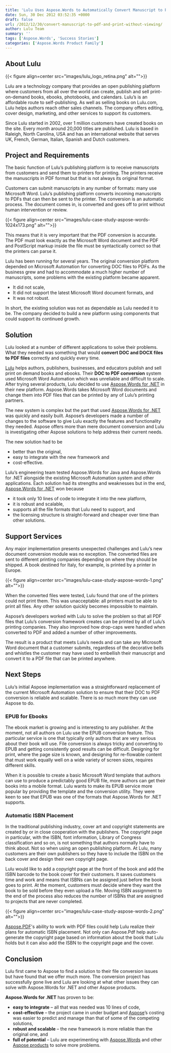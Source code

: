 ```yaml
---
title: 'Lulu Uses Aspose.Words to Automatically Convert Manuscript to PDF and Print without Viewing'
date: Sun, 30 Dec 2012 03:52:35 +0000
draft: false
url: /2012/12/30/convert-manuscript-to-pdf-and-print-without-viewing/
author: Lulu Team
summary: ''
tags: ['Aspose.Words', 'Success Stories']
categories: ['Aspose.Words Product Family']
---
```


## About Lulu



{{< figure align=center src="images/lulu_logo_retina.png" alt="">}}


Lulu are a technology company that provides an open publishing platform where customers from all over the world can create, publish and sell print-on-demand books, ebooks, photobooks, and calendars. Lulu’s is an affordable route to self-publishing. As well as selling books on Lulu.com, Lulu helps authors reach other sales channels. The company offers editing, cover design, marketing, and other services to support its customers.

Since Lulu started in 2002, over 1 million customers have created books on the site. Every month around 20,000 titles are published. Lulu is based in Raleigh, North Carolina, USA and has an international website that serves UK, French, German, Italian, Spanish and Dutch customers.

## Project and Requirements

The basic function of Lulu’s publishing platform is to receive manuscripts from customers and send them to printers for printing. The printers receive the manuscripts in PDF format but that is not always its original format.

Customers can submit manuscripts in any number of formats: many use Microsoft Word. Lulu’s publishing platform converts incoming manuscripts to PDFs that can then be sent to the printer. The conversion is an automatic process. The document comes in, is converted and goes off to print without human intervention or review.



{{< figure align=center src="images/lulu-case-study-aspose-words-1024x173.png" alt="">}}


This means that it is very important that the PDF conversion is accurate. The PDF must look exactly as the Microsoft Word document and the PDF and PostScript markup inside the file must be syntactically correct so that the printers can parse it.

Lulu has been running for several years. The original conversion platform depended on Microsoft Automation for converting DOC files to PDFs. As the business grew and had to accommodate a much higher number of manuscripts, some problems with the existing platform became apparent.

*   It did not scale,
*   It did not support the latest Microsoft Word document formats, and
*   It was not robust.

In short, the existing solution was not as dependable as Lulu needed it to be. The company decided to build a new platform using components that could support its continued growth.

## Solution

Lulu looked at a number of different applications to solve their problems. What they needed was something that would **convert DOC and DOCX files to PDF files** correctly and quickly every time.

[Lulu][1] helps authors, publishers, businesses, and educators publish and sell print on demand books and ebooks. Their **DOC to PDF conversion** system used Microsoft Word Automation which was unreliable and difficult to scale. After trying several products, Lulu decided to use [Aspose.Words for .NET][2] in their new platform. Aspose.Words takes Microsoft Word documents and change them into PDF files that can be printed by any of Lulu’s printing partners.

The new system is complex but the part that used [Aspose.Words for .NET][3] was quickly and easily built. Aspose’s developers made a number of changes to the software to give Lulu exactly the features and functionality they needed. Aspose offers more than mere document conversion and Lulu is investigating other Aspose solutions to help address their current needs.

The new solution had to be

*   better than the original,
*   easy to integrate with the new framework and
*   cost-effective.

Lulu’s engineering team tested Aspose.Words for Java and Aspose.Words for .NET alongside the existing Microsoft Automation system and other applications. Each solution had its strengths and weaknesses but in the end, [Aspose.Words for .NET][4] won because

*   it took only 10 lines of code to integrate it into the new platform,
*   it is robust and scalable,
*   supports all the file formats that Lulu need to support, and
*   the licensing structure is straight-forward and cheaper over time than other solutions.

## Support Services

Any major implementation presents unexpected challenges and Lulu’s new document conversion module was no exception. The converted files are sent to different printing companies depending on where they should be shipped. A book destined for Italy, for example, is printed by a printer in Europe.



{{< figure align=center src="images/lulu-case-study-aspose-words-1.png" alt="">}}


When the converted files were tested, Lulu found that one of the printers could not print them. This was unacceptable: all printers must be able to print all files. Any other solution quickly becomes impossible to maintain.

Aspose’s developers worked with Lulu to solve the problem so that all PDF files that Lulu’s conversion framework creates can be printed by all of Lulu’s printing companies. They also improved how drop-caps were handled when converted to PDF and added a number of other improvements.

The result is a product that meets Lulu’s needs and can take any Microsoft Word document that a customer submits, regardless of the decorative bells and whistles the customer may have used to embellish their manuscript and convert it to a PDF file that can be printed anywhere.

## Next Steps

Lulu’s initial Aspose implementation was a straightforward replacement of the current Microsoft Automation solution to ensure that their DOC to PDF conversion is reliable and scalable. There is so much more they can use Aspose to do.

### EPUB for Ebooks

The ebook market is growing and is interesting to any publisher. At the moment, not all authors on Lulu use the EPUB conversion feature. This particular service is one that typically only authors that are very serious about their book will use. File conversion is always tricky and converting to EPUB and getting consistently good results can be difficult. Designing for print, where the page size is known, and designing for re-flowable content that must work equally well on a wide variety of screen sizes, requires different skills.

When it is possible to create a basic Microsoft Word template that authors can use to produce a predictably good EPUB file, more authors can get their books into a mobile format. Lulu wants to make its EPUB service more popular by providing the template and the conversion utility. They were keen to see that EPUB was one of the formats that Aspose.Words for .NET supports.

### Automatic ISBN Placement

In the traditional publishing industry, cover art and copyright statements are created by or in close cooperation with the publishers. The copyright page in particular, with the ISBN, font information, Library of Congress classification and so on, is not something that authors normally have to think about. Not so when using an open publishing platform. At Lulu, many customers are their own publishers so they have to include the ISBN on the back cover and design their own copyright page.

Lulu would like to add a copyright page at the front of the book and add the ISBN barcode to the book cover for their customers. It saves customers time and work and means that ISBNs can be assigned just before the book goes to print. At the moment, customers must decide where they want the book to be sold before they even upload a file. Moving ISBN assignment to the end of the process also reduces the number of ISBNs that are assigned to projects that are never completed.



{{< figure align=center src="images/lulu-case-study-aspose-words-2.png" alt="">}}


[Aspose.PDF][5]'s ability to work with PDF files could help Lulu realize their plans for automatic ISBN placement. Not only can Aspose.Pdf help auto-generate the copyright page based on information about the book that Lulu holds but it can also add the ISBN to the copyright page and the cover.

## Conclusion

Lulu first came to Aspose to find a solution to their file conversion issues but have found that we offer much more. The conversion project has successfully gone live and Lulu are looking at what other issues they can solve with Aspose.Words for .NET and other Aspose products.

**Aspose.Words for .NET** has proven to be:

*   **easy to integrate** – all that was needed was 10 lines of code,
*   **cost-effective** – the project came in under budget and [Aspose][6]’s costing was easier to predict and manage than that of some of the competing solutions,
*   **robust and scalable** – the new framework is more reliable than the original one, and
*   **full of potential** – Lulu are experimenting with [Aspose.Words][7] and other [Aspose products][8] to solve more problems.




[1]: https://www.lulu.com/
[2]: https://products.aspose.com/words/net
[3]: https://products.aspose.com/words/net
[4]: https://products.aspose.com/words/net
[5]: https://products.aspose.com/pdf
[6]: https://www.aspose.com/
[7]: https://products.aspose.com/words
[8]: https://www.aspose.com/




